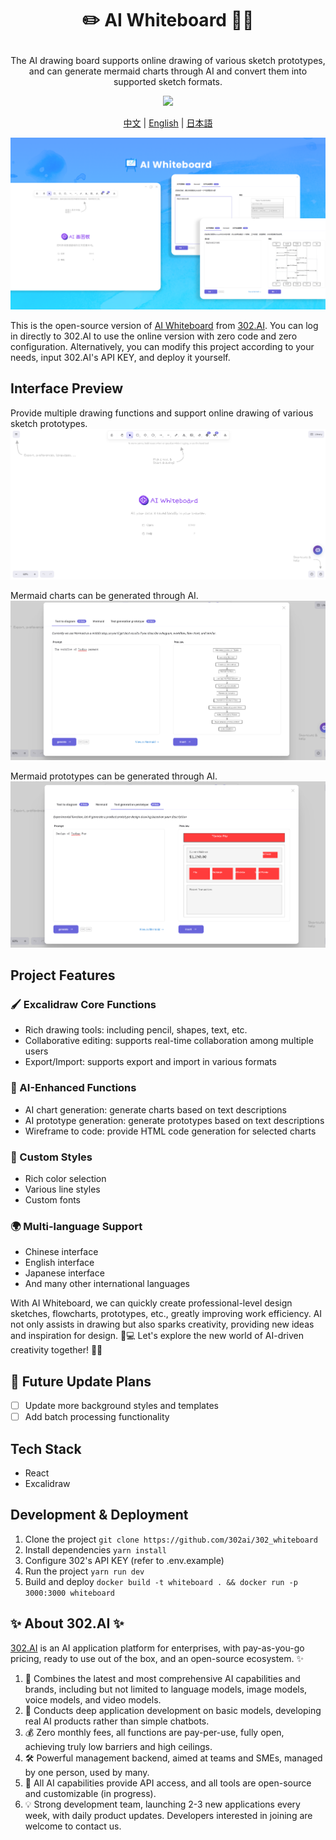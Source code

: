 # <p align="center">✏️ AI Whiteboard 🚀✨</p>

<p align="center">The AI drawing board supports online drawing of various sketch prototypes, and can generate mermaid charts through AI and convert them into supported sketch formats.</p>

<p align="center"><a href="https://302.ai/product/detail/45" target="blank"><img src="https://file.302.ai/gpt/imgs/github/20250102/72a57c4263944b73bf521830878ae39a.png" /></a></p >

<p align="center"><a href="README_zh.md">中文</a> | <a href="README.md">English</a> | <a href="README_ja.md">日本語</a></p>

![Interface Preview](docs/302_Whiteboard_en.png)

This is the open-source version of [AI Whiteboard](https://302.ai/product/detail/45) from [302.AI](https://302.ai/en/).
You can log in directly to 302.AI to use the online version with zero code and zero configuration.
Alternatively, you can modify this project according to your needs, input 302.AI's API KEY, and deploy it yourself.

## Interface Preview
Provide multiple drawing functions and support online drawing of various sketch prototypes.
![](docs/302_AI_Whiteboard_en_screenshot_01.png)        

Mermaid charts can be generated through AI.
![](docs/302_AI_Whiteboard_en_screenshot_02.png)         

Mermaid prototypes can be generated through AI.
![](docs/302_AI_Whiteboard_en_screenshot_03.png)

## Project Features
### 🖌️ Excalidraw Core Functions
   - Rich drawing tools: including pencil, shapes, text, etc.
   - Collaborative editing: supports real-time collaboration among multiple users
   - Export/Import: supports export and import in various formats

### 🤖 AI-Enhanced Functions
   - AI chart generation: generate charts based on text descriptions
   - AI prototype generation: generate prototypes based on text descriptions
   - Wireframe to code: provide HTML code generation for selected charts

### 🎨 Custom Styles
   - Rich color selection
   - Various line styles
   - Custom fonts

### 🌍 Multi-language Support
  - Chinese interface
  - English interface
  - Japanese interface
  - And many other international languages

With AI Whiteboard, we can quickly create professional-level design sketches, flowcharts, prototypes, etc., greatly improving work efficiency. AI not only assists in drawing but also sparks creativity, providing new ideas and inspiration for design. 🎉💻 Let's explore the new world of AI-driven creativity together! 🌟🚀

## 🚩 Future Update Plans
- [ ] Update more background styles and templates
- [ ] Add batch processing functionality

## Tech Stack
- React
- Excalidraw

## Development & Deployment
1. Clone the project `git clone https://github.com/302ai/302_whiteboard`
2. Install dependencies `yarn install`
3. Configure 302's API KEY (refer to .env.example)
4. Run the project `yarn run dev`
5. Build and deploy `docker build -t whiteboard . && docker run -p 3000:3000 whiteboard`

## ✨ About 302.AI ✨
[302.AI](https://302.ai) is an AI application platform for enterprises, with pay-as-you-go pricing, ready to use out of the box, and an open-source ecosystem. ✨
1. 🧠 Combines the latest and most comprehensive AI capabilities and brands, including but not limited to language models, image models, voice models, and video models.
2. 🚀 Conducts deep application development on basic models, developing real AI products rather than simple chatbots.
3. 💰 Zero monthly fees, all functions are pay-per-use, fully open, achieving truly low barriers and high ceilings.
4. 🛠 Powerful management backend, aimed at teams and SMEs, managed by one person, used by many.
5. 🔗 All AI capabilities provide API access, and all tools are open-source and customizable (in progress).
6. 💡 Strong development team, launching 2-3 new applications every week, with daily product updates. Developers interested in joining are welcome to contact us.
